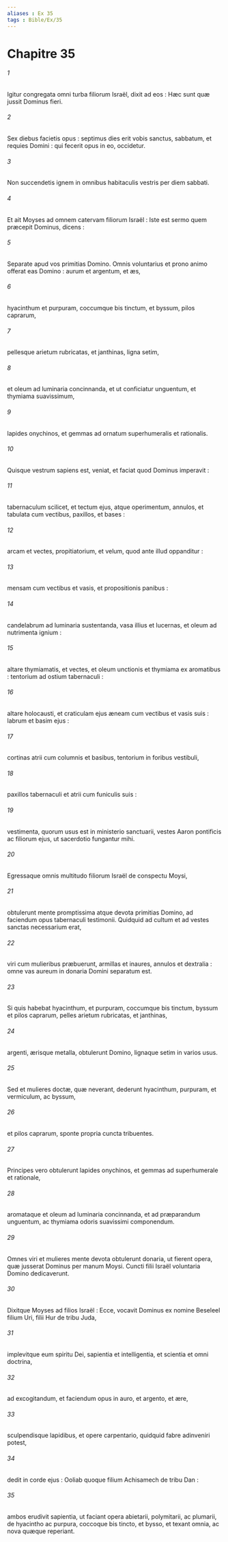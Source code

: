 ```yaml
---
aliases : Ex 35
tags : Bible/Ex/35
---
```


# Chapitre 35

###### 1
Igitur congregata omni turba filiorum Israël, dixit ad eos : Hæc sunt quæ jussit Dominus fieri.
###### 2
Sex diebus facietis opus : septimus dies erit vobis sanctus, sabbatum, et requies Domini : qui fecerit opus in eo, occidetur.
###### 3
Non succendetis ignem in omnibus habitaculis vestris per diem sabbati.
###### 4
Et ait Moyses ad omnem catervam filiorum Israël : Iste est sermo quem præcepit Dominus, dicens :
###### 5
Separate apud vos primitias Domino. Omnis voluntarius et prono animo offerat eas Domino : aurum et argentum, et æs,
###### 6
hyacinthum et purpuram, coccumque bis tinctum, et byssum, pilos caprarum,
###### 7
pellesque arietum rubricatas, et janthinas, ligna setim,
###### 8
et oleum ad luminaria concinnanda, et ut conficiatur unguentum, et thymiama suavissimum,
###### 9
lapides onychinos, et gemmas ad ornatum superhumeralis et rationalis.
###### 10
Quisque vestrum sapiens est, veniat, et faciat quod Dominus imperavit :
###### 11
tabernaculum scilicet, et tectum ejus, atque operimentum, annulos, et tabulata cum vectibus, paxillos, et bases :
###### 12
arcam et vectes, propitiatorium, et velum, quod ante illud oppanditur :
###### 13
mensam cum vectibus et vasis, et propositionis panibus :
###### 14
candelabrum ad luminaria sustentanda, vasa illius et lucernas, et oleum ad nutrimenta ignium :
###### 15
altare thymiamatis, et vectes, et oleum unctionis et thymiama ex aromatibus : tentorium ad ostium tabernaculi :
###### 16
altare holocausti, et craticulam ejus æneam cum vectibus et vasis suis : labrum et basim ejus :
###### 17
cortinas atrii cum columnis et basibus, tentorium in foribus vestibuli,
###### 18
paxillos tabernaculi et atrii cum funiculis suis :
###### 19
vestimenta, quorum usus est in ministerio sanctuarii, vestes Aaron pontificis ac filiorum ejus, ut sacerdotio fungantur mihi.
###### 20
Egressaque omnis multitudo filiorum Israël de conspectu Moysi,
###### 21
obtulerunt mente promptissima atque devota primitias Domino, ad faciendum opus tabernaculi testimonii. Quidquid ad cultum et ad vestes sanctas necessarium erat,
###### 22
viri cum mulieribus præbuerunt, armillas et inaures, annulos et dextralia : omne vas aureum in donaria Domini separatum est.
###### 23
Si quis habebat hyacinthum, et purpuram, coccumque bis tinctum, byssum et pilos caprarum, pelles arietum rubricatas, et janthinas,
###### 24
argenti, ærisque metalla, obtulerunt Domino, lignaque setim in varios usus.
###### 25
Sed et mulieres doctæ, quæ neverant, dederunt hyacinthum, purpuram, et vermiculum, ac byssum,
###### 26
et pilos caprarum, sponte propria cuncta tribuentes.
###### 27
Principes vero obtulerunt lapides onychinos, et gemmas ad superhumerale et rationale,
###### 28
aromataque et oleum ad luminaria concinnanda, et ad præparandum unguentum, ac thymiama odoris suavissimi componendum.
###### 29
Omnes viri et mulieres mente devota obtulerunt donaria, ut fierent opera, quæ jusserat Dominus per manum Moysi. Cuncti filii Israël voluntaria Domino dedicaverunt.
###### 30
Dixitque Moyses ad filios Israël : Ecce, vocavit Dominus ex nomine Beseleel filium Uri, filii Hur de tribu Juda,
###### 31
implevitque eum spiritu Dei, sapientia et intelligentia, et scientia et omni doctrina,
###### 32
ad excogitandum, et faciendum opus in auro, et argento, et ære,
###### 33
sculpendisque lapidibus, et opere carpentario, quidquid fabre adinveniri potest,
###### 34
dedit in corde ejus : Ooliab quoque filium Achisamech de tribu Dan :
###### 35
ambos erudivit sapientia, ut faciant opera abietarii, polymitarii, ac plumarii, de hyacintho ac purpura, coccoque bis tincto, et bysso, et texant omnia, ac nova quæque reperiant.

